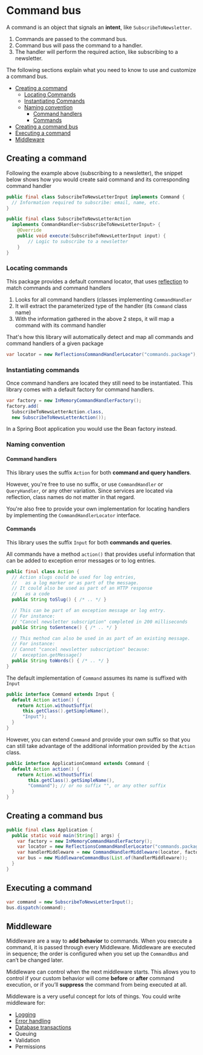 # Command bus

A command is an object that signals an **intent**, like `SubscribeToNewsletter`.

1. Commands are passed to the command bus.
2. Command bus will pass the command to a handler.
3. The handler will perform the required action, like subscribing to a newsletter.

The following sections explain what you need to know to use and customize a command bus.

- [Creating a command](#creating-a-command)
  - [Locating Commands](#locating-commands)
  - [Instantiating Commands](#instantiating-commands)
  - [Naming convention](#naming-convention)
    - [Command handlers](#command-handlers)
    - [Commands](#commands)
- [Creating a command bus](#creating-a-command-bus)
- [Executing a command](#executing-a-command)
- [Middleware](#middleware)

## Creating a command

Following the example above (subscribing to a newsletter), the snippet below shows how you would create said command and its corresponding command handler

```java
public final class SubscribeToNewsLetterInput implements Command {
  // Information required to subscribe: email, name, etc.
}

public final class SubscribeToNewsLetterAction 
  implements CommandHandler<SubscribeToNewsLetterInput> {
    @Override
    public void execute(SubscribeToNewsLetterInput input) {
        // Logic to subscribe to a newsletter
    }
}
```

### Locating commands

This package provides a default command locator, that uses [reflection](https://github.com/ronmamo/reflections) to match commands and command handlers

1. Looks for all command handlers (classes implementing `CommandHandler`
2. It will extract the parameterized type of the handler (its `Command` class name)
3. With the information gathered in the above 2 steps, it will map a command with its command handler

That's how this library will automatically detect and map all commands and command handlers of a given package

```java
var locator = new ReflectionsCommandHandlerLocator("commands.package");
```

### Instantiating commands

Once command handlers are located they still need to be instantiated.
This library comes with a default factory for command handlers.

```java
var factory = new InMemoryCommandHandlerFactory();
factory.add(
  SubscribeToNewsLetterAction.class,
  new SubscribeToNewsLetterAction());
```

In a Spring Boot application you would use the Bean factory instead.

### Naming convention

#### Command handlers

This library uses the suffix `Action` for both **command and query handlers**.

However, you're free to use no suffix, or use `CommandHandler` or `QueryHandler`, or any other variation.
Since services are located via reflection, class names do not matter in that regard.

You're also free to provide your own implementation for locating handlers by implementing the `CommandHandlerLocator` interface.

#### Commands

This library uses the suffix `Input` for both **commands and queries**.

All commands have a method `action()` that provides useful information that can be added to exception error messages or to log entries.

```java
public final class Action {
  // Action slugs could be used for log entries, 
  //   as a log marker or as part of the message. 
  // It could also be used as part of an HTTP response 
  //   as a code
  public String toSlug() { /* .. */ }

  // This can be part of an exception message or log entry.
  // For instance:
  // "Cancel newsletter subscription" completed in 200 milliseconds
  public String toSentence() { /* .. */ }

  // This method can also be used in as part of an existing message.
  // For instance:
  // Cannot "cancel newsletter subscription" because:
  //  exception.getMessage()  
  public String toWords() { /* .. */ }
}
```

The default implementation of `Command` assumes its name is suffixed with `Input`

```java
public interface Command extends Input {
  default Action action() {
    return Action.withoutSuffix(
      this.getClass().getSimpleName(),
      "Input");
  }
}
```

However, you can extend `Command` and provide your own suffix so that you can still take advantage of the additional information provided by the `Action` class.

```java
public interface ApplicationCommand extends Command {
  default Action action() {
    return Action.withoutSuffix(
        this.getClass().getSimpleName(), 
        "Command"); // or no suffix "", or any other suffix
  }
}
```

## Creating a command bus

```java
public final class Application {
  public static void main(String[] args) {
    var factory = new InMemoryCommandHandlerFactory();
    var locator = new ReflectionsCommandHandlerLocator("commands.package");
    var handlerMiddleware = new CommandHandlerMiddleware(locator, factory);
    var bus = new MiddlewareCommandBus(List.of(handlerMiddleware));
  }
}
```

## Executing a command

```java
var command = new SubscribeToNewsLetterInput();
bus.dispatch(command);
```

## Middleware

Middleware are a way to **add behavior** to commands.
When you execute a command, it is passed through every Middleware.
Middleware are executed in sequence; the order is configured when you set up the `CommandBus` and can’t be changed later.

Middleware can control when the next middleware starts.
This allows you to control if your custom behavior will come **before** or **after** command execution, or if you’ll **suppress** the command from being executed at all.

Middleware is a very useful concept for lots of things.
You could write middleware for:

- [Logging](https://github.com/MontealegreLuis/service-buses/blob/main/docs/command-bus/logging.md)
- [Error handling](https://github.com/MontealegreLuis/service-buses/blob/main/docs/command-bus/error-handler.md)
- [Database transactions](https://github.com/MontealegreLuis/service-buses-spring-boot#transaction-middleware)
- Queuing
- Validation
- Permissions
